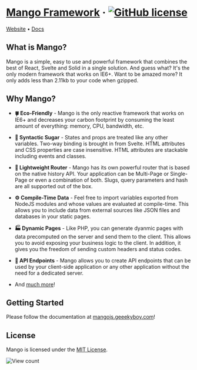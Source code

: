 # [Mango Framework](https://mangojs.geeekyboy.com) &middot; [![GitHub license](https://img.shields.io/badge/license-MIT-blue.svg)](https://github.com/GeeekyBoy/mango/blob/main/LICENSE)

[Website](https://mangojs.geeekyboy.com) • [Docs](https://mangojs.geeekyboy.com/docs)

## What is Mango?

Mango is a simple, easy to use and powerful framework that combines the best of React, Svelte and Solid in a single solution. And guess what? It's the only modern framework that works on IE6+. Want to be amazed more? It only adds less than 2.11kb to your code when gzipped.

## Why Mango?

- **🍀 Eco-Friendly** - Mango is the only reactive framework that works on IE6+ and decreases your carbon footprint by consuming the least amount of everything: memory, CPU, bandwidth, etc.
- **🍬 Syntactic Sugar** - States and props are treated like any other variables. Two-way binding is brought in from Svelte. HTML attributes and CSS properties are case insensitive. HTML attributes are stackable including events and classes.
- **🧭 Lightweight Router** - Mango has its own powerful router that is based on the native history API. Your application can be Multi-Page or Single-Page or even a combination of both. Slugs, query parameters and hash are all supported out of the box.
- **⚙️ Compile-Time Data** - Feel free to import variables exported from NodeJS modules and whose values are evaluated at compile-time. This allows you to include data from external sources like JSON files and databases in your static pages.
- **🏭 Dynamic Pages** - Like PHP, you can generate dyanmic pages with data precomputed on the server and send them to the client. This allows you to avoid exposing your business logic to the client. In addition, it gives you the freedom of sending custom headers and status codes.
- **📡 API Endpoints** - Mango allows you to create API endpoints that can be used by your client-side application or any other application without the need for a dedicated server.

- And [much more](https://mangojs.geeekyboy.com)!

## Getting Started

Please follow the documentation at [mangojs.geeekyboy.com](https://mangojs.geeekyboy.com)!

## License

Mango is licensed under the [MIT License](LICENSE).

![View count](https://hits-app.vercel.app/hits?url=https://github.com/GeeekyBoy/mango&bgRight=000&bgLeft=000)
